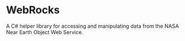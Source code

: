 # WebRocks
A C# helper library for accessing and manipulating data from the NASA Near Earth Object Web Service.  
